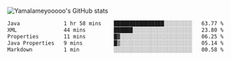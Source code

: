 ![Yamalameyooooo's GitHub stats](https://github-readme-stats.vercel.app/api?username=yamalameyooooo&theme=transparent&show_icons=true\&show=reviews,discussions_started,discussions_answered,prs_merged,prs_merged_percentage)

<!--START_SECTION:waka-->

```txt
Java              1 hr 58 mins    ████████████████░░░░░░░░░   63.77 %
XML               44 mins         ██████░░░░░░░░░░░░░░░░░░░   23.80 %
Properties        11 mins         █▓░░░░░░░░░░░░░░░░░░░░░░░   06.25 %
Java Properties   9 mins          █▒░░░░░░░░░░░░░░░░░░░░░░░   05.14 %
Markdown          1 min           ░░░░░░░░░░░░░░░░░░░░░░░░░   00.58 %
```

<!--END_SECTION:waka-->
